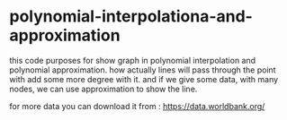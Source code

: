 # polynomial-interpolationa-and-approximation
this code purposes for show graph in polynomial interpolation and polynomial approximation.
how actually lines will pass through the point with add some more degree with it.
and if we give some data, with many nodes, we can use approximation to show the line. 


for more data you can download it from : https://data.worldbank.org/
